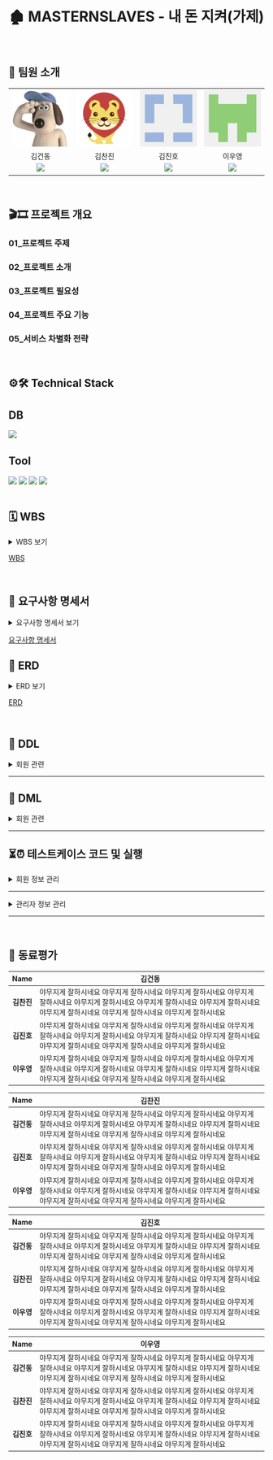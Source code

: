 # 🏚️ MASTERNSLAVES - 내 돈 지켜(가제)



<br>
<h2>👥 팀원 소개</h2>
<table>
  <tr>
    <td align="center">
      <img src="images/keondong.jpeg" width="150"/>
    </td>
    <td align="center">
      <img src="images/chanjin.png" width="150"/>
    </td>
    <td align="center">
      <img src="images/jinho.png" width="150"/>
    </td>
    <td align="center">
      <img src="images/wooyoung.png" width="150"/>
    </td>
  </tr>
    <tr>
    <td align="center"> 김건동</td>
    <td align="center"> 김찬진</td>
    <td align="center">김진호</td>
    <td align="center"> 이우영 </td>
  </tr>
  <tr>
    <td align="center"><a href="https://github.com/astraglus03" target="_blank"><img src="https://img.shields.io/badge/GitHub-181717?style=flat-square&logo=github&logoColor=white"/></a>
    </td>
    <td align="center"><a href="https://github.com/Chanjin629" target="_blank"><img src="https://img.shields.io/badge/GitHub-181717?style=flat-square&logo=github&logoColor=white"/></a>
    </td>
    <td align="center"><a href="https://github.com/jinnn12" target="_blank"><img src="https://img.shields.io/badge/GitHub-181717?style=flat-square&logo=github&logoColor=white"/></a> 
    </td>
    <td align="center"><a href="https://github.com/ggj0228" target="_blank"><img src="https://img.shields.io/badge/GitHub-181717?style=flat-square&logo=github&logoColor=white"/></a>
    </td>
  </tr>
</table>

<br>

## 🎬🎞️ 프로젝트 개요

<h3>01_프로젝트 주제</h3>



<h3>02_프로젝트 소개</h3>



<h3>03_프로젝트 필요성</h3>





<h3>04_프로젝트 주요 기능</h3>



<h3>05_서비스 차별화 전략</h3>


<br>

## ⚙️🛠️ Technical Stack

<h2>DB</h2>

<a href="https://mariadb.org" target="_blank">
  <img src="https://img.shields.io/badge/MariaDB-003545?style=for-the-badge&logo=mariadb&logoColor=white"/>
</a>

<h2>Tool</h2>

<div><img src="https://img.shields.io/badge/GitHub-181717?style=for-the-badge&logo=github&logoColor=white"/>
<img src="https://img.shields.io/badge/ERD%20cloud-0000FF?style=for-the-badge&logo=data:image/svg+xml;base64,&logoColor=white"/>
<img src="https://img.shields.io/badge/Discord-%235865F2.svg?style=for-the-badge&logo=discord&logoColor=white"/>
  <img src= "https://img.shields.io/badge/mysql-4479A1.svg?style=for-the-badge&logo=mysql&logoColor=white"/>
</div>

<br>

## 🗓️ WBS

<details>
  <summary>WBS 보기</summary>
</details>

[WBS]('')

<br>

## 🧾 요구사항 명세서

<details>
  <summary>요구사항 명세서 보기</summary>
</details>

[요구사항 명세서]('')

## 🧱 ERD

<details>
  <summary>ERD 보기</summary>
</details>

[ERD]('')

<br>

## 🧾 DDL
<details>
  <summary>회원 관련</summary>
  <details>
  <summary>1. 회원 테이블 생성하기</summary>

  ```sql
CREATE TABLE user (
    user_id BIGINT UNSIGNED NOT NULL AUTO_INCREMENT,
    email VARCHAR(255) NOT NULL,
    name VARCHAR(255) NOT NULL,
    password VARCHAR(255) NOT NULL,
    phone_number VARCHAR(255) DEFAULT NULL,
    created_at DATETIME NOT NULL DEFAULT CURRENT_TIMESTAMP,
    type ENUM('user', 'admin') NOT NULL DEFAULT 'user',
    PRIMARY KEY (user_id)
);
  ```
  </details>
  
</details>

<hr>


## 🧾 DML

<details>
  <summary>회원 관련</summary>

```sql
-- 예시

```
</details>

<hr>

## ⏳⏰ 테스트케이스 코드 및 실행

<details>
  <summary>회원 정보 관리</summary>
  <details>
    <summary>1. 회원 가입</summary>
  </details>
    <details>
    <summary>2. 회원 탈퇴</summary>
  </details>
    <details>
    <summary>3. 회원정보 수정</summary>
  </details>
    <details>
    <summary>4. 회원정보 조회</summary>
  </details>
</details>   

<hr>

<details>
  <summary>관리자 정보 관리</summary>
  <details>
    <summary>1. 관리자 가입</summary>
  </details>
    <details>
    <summary>2. 관리자 탈퇴</summary>
  </details>
    <details>
    <summary>3. 관리자 정보 수정</summary>
  </details>
    <details>
    <summary>4. 관리자 정보 조회</summary>
  </details>
</details>  

<hr>

<br>

## 📜 동료평가

| Name | <center>김건동</center> |
|:---:|:---|
| **김찬진** | 야무지게 잘하시네요 야무지게 잘하시네요 야무지게 잘하시네요 야무지게 잘하시네요 야무지게 잘하시네요 야무지게 잘하시네요 야무지게 잘하시네요 야무지게 잘하시네요 야무지게 잘하시네요 야무지게 잘하시네요 |
| **김진호** | 야무지게 잘하시네요 야무지게 잘하시네요 야무지게 잘하시네요 야무지게 잘하시네요 야무지게 잘하시네요 야무지게 잘하시네요 야무지게 잘하시네요 야무지게 잘하시네요 야무지게 잘하시네요 야무지게 잘하시네요 |
| **이우영** | 야무지게 잘하시네요 야무지게 잘하시네요 야무지게 잘하시네요 야무지게 잘하시네요 야무지게 잘하시네요 야무지게 잘하시네요 야무지게 잘하시네요 야무지게 잘하시네요 야무지게 잘하시네요 야무지게 잘하시네요 |

| Name | <center>김찬진</center> |
|:---:|:---|
| **김건동** | 야무지게 잘하시네요 야무지게 잘하시네요 야무지게 잘하시네요 야무지게 잘하시네요 야무지게 잘하시네요 야무지게 잘하시네요 야무지게 잘하시네요 야무지게 잘하시네요 야무지게 잘하시네요 야무지게 잘하시네요 |
| **김진호** | 야무지게 잘하시네요 야무지게 잘하시네요 야무지게 잘하시네요 야무지게 잘하시네요 야무지게 잘하시네요 야무지게 잘하시네요 야무지게 잘하시네요 야무지게 잘하시네요 야무지게 잘하시네요 야무지게 잘하시네요 |
| **이우영** | 야무지게 잘하시네요 야무지게 잘하시네요 야무지게 잘하시네요 야무지게 잘하시네요 야무지게 잘하시네요 야무지게 잘하시네요 야무지게 잘하시네요 야무지게 잘하시네요 야무지게 잘하시네요 야무지게 잘하시네요 |

| Name | <center>김진호</center> |
|:---:|:---|
| **김건동** | 야무지게 잘하시네요 야무지게 잘하시네요 야무지게 잘하시네요 야무지게 잘하시네요 야무지게 잘하시네요 야무지게 잘하시네요 야무지게 잘하시네요 야무지게 잘하시네요 야무지게 잘하시네요 야무지게 잘하시네요 |
| **김찬진** | 야무지게 잘하시네요 야무지게 잘하시네요 야무지게 잘하시네요 야무지게 잘하시네요 야무지게 잘하시네요 야무지게 잘하시네요 야무지게 잘하시네요 야무지게 잘하시네요 야무지게 잘하시네요 야무지게 잘하시네요 |
| **이우영** | 야무지게 잘하시네요 야무지게 잘하시네요 야무지게 잘하시네요 야무지게 잘하시네요 야무지게 잘하시네요 야무지게 잘하시네요 야무지게 잘하시네요 야무지게 잘하시네요 야무지게 잘하시네요 야무지게 잘하시네요 |

| Name | <center>이우영</center> |
|:---:|:---|
| **김건동** | 야무지게 잘하시네요 야무지게 잘하시네요 야무지게 잘하시네요 야무지게 잘하시네요 야무지게 잘하시네요 야무지게 잘하시네요 야무지게 잘하시네요 야무지게 잘하시네요 야무지게 잘하시네요 야무지게 잘하시네요 |
| **김찬진** | 야무지게 잘하시네요 야무지게 잘하시네요 야무지게 잘하시네요 야무지게 잘하시네요 야무지게 잘하시네요 야무지게 잘하시네요 야무지게 잘하시네요 야무지게 잘하시네요 야무지게 잘하시네요 야무지게 잘하시네요 |
| **김진호** | 야무지게 잘하시네요 야무지게 잘하시네요 야무지게 잘하시네요 야무지게 잘하시네요 야무지게 잘하시네요 야무지게 잘하시네요 야무지게 잘하시네요 야무지게 잘하시네요 야무지게 잘하시네요 야무지게 잘하시네요 |








